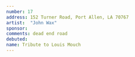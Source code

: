 ```yaml
---
number: 17
address: 152 Turner Road, Port Allen, LA 70767 
artist:  "John Wax"
sponsor:
comments: dead end road
debuted: 
name: Tribute to Louis Mouch
---
```

